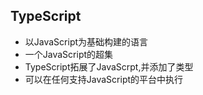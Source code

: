 ## TypeScript
- 以JavaScript为基础构建的语言
- 一个JavaScript的超集
- TypeScript拓展了JavaScrpt,并添加了类型
- 可以在任何支持JavaScript的平台中执行